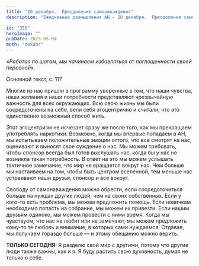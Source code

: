 ```yaml
---
title: "20 декабря.  Преодоление самонаваждения"
description: "Ежедневные размышления АН - 20 декабря.  Преодоление самонаваждения"

id: "355"
heroImage: ""
pubDate: 2023-05-04
moth: "dekabr"
---
```


_«Работая по шагам, мы начинаем избавляться от поглощенности своей персоной»._

Основной текст, с. 117

Многие из нас пришли в программу уверенные в том, что наши чувства, наши
желания и наши потребности представляют чрезвычайную важность для всех
окружающих. Всю свою жизнь мы были сосредоточены на себе, вели себя
эгоцентрично и считали, что это единственно возможный способ жить.

Этот эгоцентризм не исчезает сразу же после того, как мы прекращаем
употреблять наркотики. Возможно, когда мы впервые попадаем в АН, мы испытываем
положительные эмоции оттого, что все смотрят на нас, оценивают и выносят свое
суждение о нас. Мы можем требовать, чтобы спонсор всегда был готов выслушать
нас, когда бы у нас не возникла такая потребность. В ответ на это мы можем
услышать тактичное замечание, что мир не вращается вокруг нас. Чем больше мы
настаиваем на том, чтобы быть центром вселенной, тем меньше нас устраивают
наши друзья, спонсор и все вокруг.

Свободу от самонаваждения можно обрести, если сосредоточиться больше на нуждах
других людей, чем на своих собственных. Если у кого-то есть проблема, мы можем
предложить помощь. Если новичкам необходимо попасть на собрание, мы можем их
привезти. Если нашим друзьям одиноко, мы можем провести с ними время. Когда мы
чувствуем, что нас не любят или не замечают, мы можем предложить кому-то те
любовь и внимание, в которых сами нуждаемся. Отдавая, мы получаем гораздо
больше — и этому обещанию можно верить.

**ТОЛЬКО СЕГОДНЯ:** Я разделю свой мир с другими, потому что другие люди также
важны, как и я. Я буду растить свою духовность, думая не только о себе.
